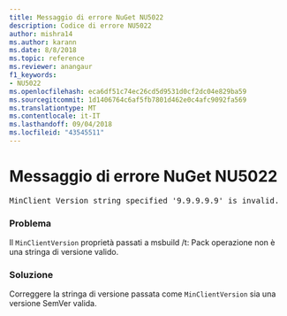 ```yaml
---
title: Messaggio di errore NuGet NU5022
description: Codice di errore NU5022
author: mishra14
ms.author: karann
ms.date: 8/8/2018
ms.topic: reference
ms.reviewer: anangaur
f1_keywords:
- NU5022
ms.openlocfilehash: eca6df51c74ec26cd5d9531d0cf2dc04e829ba59
ms.sourcegitcommit: 1d1406764c6af5fb7801d462e0c4afc9092fa569
ms.translationtype: MT
ms.contentlocale: it-IT
ms.lasthandoff: 09/04/2018
ms.locfileid: "43545511"
---
```

# <a name="nuget-error-nu5022"></a>Messaggio di errore NuGet NU5022
<pre>MinClient Version string specified '9.9.9.9.9' is invalid.</pre>

### <a name="issue"></a>Problema

Il `MinClientVersion` proprietà passati a msbuild /t: Pack operazione non è una stringa di versione valido.


### <a name="solution"></a>Soluzione

Correggere la stringa di versione passata come `MinClientVersion` sia una versione SemVer valida.

